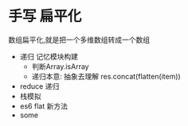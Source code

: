 # 手写 扁平化

数组扁平化,就是把一个多维数组转成一个数组

- 递归
  记忆模块构建
  - 判断Array.isArray
  - 递归本意: 抽象去理解
  res.concat(flatten(item))
- reduce 递归
- 栈模拟
- es6 flat 新方法
- some